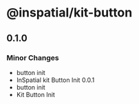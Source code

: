 # @inspatial/kit-button

## 0.1.0

### Minor Changes

- button init
- InSpatial kit Button Init 0.0.1
- button init
- Kit Button Init
